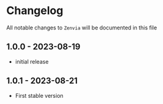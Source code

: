 # Changelog

All notable changes to `Zenvia` will be documented in this file

## 1.0.0 - 2023-08-19

- initial release

## 1.0.1 - 2023-08-21

- First stable version
